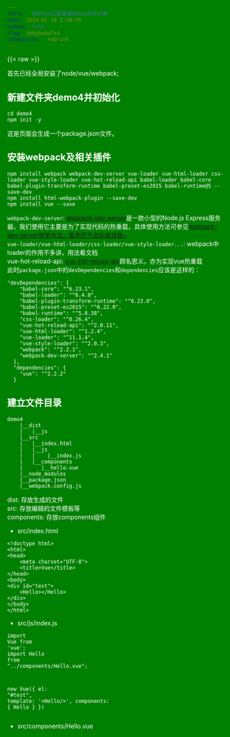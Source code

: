 ```yaml
---
title: 'WebPack2配置我的Vue开发环境' 
date: 2019-01-18 2:30:35
hidden: true
slug: 3o4ybmkw7s4
categories: [reprint]
---
```


{{< raw >}}

                    
<p>首先已经全局安装了node/vue/webpack;</p>
<h2 id="articleHeader0">新建文件夹demo4并初始化</h2>
<div class="widget-codetool" style="display:none;">
      <div class="widget-codetool--inner">
      <span class="selectCode code-tool" data-toggle="tooltip" data-placement="top" title="" data-original-title="全选"></span>
      <span type="button" class="copyCode code-tool" data-toggle="tooltip" data-placement="top" data-clipboard-text="cd demo4
npm init -y" title="" data-original-title="复制"></span>
      <span type="button" class="saveToNote code-tool" data-toggle="tooltip" data-placement="top" title="" data-original-title="放进笔记"></span>
      </div>
      </div><pre class="hljs stata"><code><span class="hljs-keyword">cd</span> demo4
npm init -<span class="hljs-built_in">y</span></code></pre>
<p>这是页面会生成一个package.json文件。</p>
<h2 id="articleHeader1">安装webpack及相关插件</h2>
<div class="widget-codetool" style="display:none;">
      <div class="widget-codetool--inner">
      <span class="selectCode code-tool" data-toggle="tooltip" data-placement="top" title="" data-original-title="全选"></span>
      <span type="button" class="copyCode code-tool" data-toggle="tooltip" data-placement="top" data-clipboard-text="npm install webpack webpack-dev-server vue-loader vue-html-loader css-loader vue-style-loader vue-hot-reload-api babel-loader babel-core babel-plugin-transform-runtime babel-preset-es2015 babel-runtime@5 --save-dev
npm install html-webpack-plugin --save-dev
npm install vue --save" title="" data-original-title="复制"></span>
      <span type="button" class="saveToNote code-tool" data-toggle="tooltip" data-placement="top" title="" data-original-title="放进笔记"></span>
      </div>
      </div><pre class="hljs sql"><code>npm <span class="hljs-keyword">install</span> webpack webpack-dev-<span class="hljs-keyword">server</span> vue-loader vue-html-loader css-loader vue-<span class="hljs-keyword">style</span>-loader vue-hot-reload-api babel-loader babel-core babel-<span class="hljs-keyword">plugin</span>-transform-runtime babel-preset-es2015 babel-runtime@<span class="hljs-number">5</span> <span class="hljs-comment">--save-dev</span>
npm <span class="hljs-keyword">install</span> html-webpack-<span class="hljs-keyword">plugin</span> <span class="hljs-comment">--save-dev</span>
npm <span class="hljs-keyword">install</span> vue <span class="hljs-comment">--save</span></code></pre>
<p><code>webpack-dev-server</code>: <a href="http://webpack.github.io/docs/webpack-dev-server.html" rel="nofollow noreferrer" target="_blank">webpack-dev-server</a>是一款小型的Node.js Express服务器，我们使用它主要是为了实现代码的热重载，具体使用方法可参见<a href="https://segmentfault.com/a/1190000006670084">webpack-dev-server使用方法，看完还不会的来找我~</a><br><code>vue-loader/vue-html-loader/css-loader/vue-style-loader...</code>: webpack中loader的作用不多讲，用法看文档<br>vue-hot-reload-api: <a href="http://npm.taobao.org/package/vue-hot-reload-api" rel="nofollow noreferrer" target="_blank">vue-hot-reload-api</a>顾名思义，亦为实现vue热重载<br>此时<code>package.json</code>中的<code>devDependencies</code>和<code>dependencies</code>应该是这样的：</p>
<div class="widget-codetool" style="display:none;">
      <div class="widget-codetool--inner">
      <span class="selectCode code-tool" data-toggle="tooltip" data-placement="top" title="" data-original-title="全选"></span>
      <span type="button" class="copyCode code-tool" data-toggle="tooltip" data-placement="top" data-clipboard-text="&quot;devDependencies&quot;: {
    &quot;babel-core&quot;: &quot;^6.23.1&quot;,
    &quot;babel-loader&quot;: &quot;^6.4.0&quot;,
    &quot;babel-plugin-transform-runtime&quot;: &quot;^6.23.0&quot;,
    &quot;babel-preset-es2015&quot;: &quot;^6.22.0&quot;,
    &quot;babel-runtime&quot;: &quot;^5.8.38&quot;,
    &quot;css-loader&quot;: &quot;^0.26.4&quot;,
    &quot;vue-hot-reload-api&quot;: &quot;^2.0.11&quot;,
    &quot;vue-html-loader&quot;: &quot;^1.2.4&quot;,
    &quot;vue-loader&quot;: &quot;^11.1.4&quot;,
    &quot;vue-style-loader&quot;: &quot;^2.0.3&quot;,
    &quot;webpack&quot;: &quot;^2.2.1&quot;,
    &quot;webpack-dev-server&quot;: &quot;^2.4.1&quot;
  },
  &quot;dependencies&quot;: {
    &quot;vue&quot;: &quot;^2.2.2&quot;
  }" title="" data-original-title="复制"></span>
      <span type="button" class="saveToNote code-tool" data-toggle="tooltip" data-placement="top" title="" data-original-title="放进笔记"></span>
      </div>
      </div><pre class="hljs xquery"><code><span class="hljs-string">"devDependencies"</span>: {
    <span class="hljs-string">"babel-core"</span>: <span class="hljs-string">"^6.23.1"</span>,
    <span class="hljs-string">"babel-loader"</span>: <span class="hljs-string">"^6.4.0"</span>,
    <span class="hljs-string">"babel-plugin-transform-runtime"</span>: <span class="hljs-string">"^6.23.0"</span>,
    <span class="hljs-string">"babel-preset-es2015"</span>: <span class="hljs-string">"^6.22.0"</span>,
    <span class="hljs-string">"babel-runtime"</span>: <span class="hljs-string">"^5.8.38"</span>,
    <span class="hljs-string">"css-loader"</span>: <span class="hljs-string">"^0.26.4"</span>,
    <span class="hljs-string">"vue-hot-reload-api"</span>: <span class="hljs-string">"^2.0.11"</span>,
    <span class="hljs-string">"vue-html-loader"</span>: <span class="hljs-string">"^1.2.4"</span>,
    <span class="hljs-string">"vue-loader"</span>: <span class="hljs-string">"^11.1.4"</span>,
    <span class="hljs-string">"vue-style-loader"</span>: <span class="hljs-string">"^2.0.3"</span>,
    <span class="hljs-string">"webpack"</span>: <span class="hljs-string">"^2.2.1"</span>,
    <span class="hljs-string">"webpack-dev-server"</span>: <span class="hljs-string">"^2.4.1"</span>
  },
  <span class="hljs-string">"dependencies"</span>: {
    <span class="hljs-string">"vue"</span>: <span class="hljs-string">"^2.2.2"</span>
  }</code></pre>
<h2 id="articleHeader2">建立文件目录</h2>
<div class="widget-codetool" style="display:none;">
      <div class="widget-codetool--inner">
      <span class="selectCode code-tool" data-toggle="tooltip" data-placement="top" title="" data-original-title="全选"></span>
      <span type="button" class="copyCode code-tool" data-toggle="tooltip" data-placement="top" data-clipboard-text="demo4
    |__dist
    |   |__js
    |__src
    |   |__index.html
    |   |__js
    |   |    |__index.js
    |   |__components
    |      |__hello.vue
    |__node_modules
    |__package.json
    |__webpack.config.js" title="" data-original-title="复制"></span>
      <span type="button" class="saveToNote code-tool" data-toggle="tooltip" data-placement="top" title="" data-original-title="放进笔记"></span>
      </div>
      </div><pre class="hljs gherkin"><code>demo4
    |<span class="hljs-string">__dist
    </span>|<span class="hljs-string">   </span>|__js
    |<span class="hljs-string">__src
    </span>|<span class="hljs-string">   </span>|<span class="hljs-string">__index.html
    </span>|<span class="hljs-string">   </span>|__js
    |<span class="hljs-string">   </span>|<span class="hljs-string">    </span>|<span class="hljs-string">__index.js
    </span>|<span class="hljs-string">   </span>|__components
    |<span class="hljs-string">      </span>|<span class="hljs-string">__hello.vue
    </span>|__node_modules
    |<span class="hljs-string">__package.json
    </span>|<span class="hljs-string">__webpack.config.js</span></code></pre>
<p>dist: 存放生成的文件<br>src: 存放编辑的文件模板等<br>components: 存放components组件</p>
<ul><li><p>src/index.html</p></li></ul>
<div class="widget-codetool" style="display:none;">
      <div class="widget-codetool--inner">
      <span class="selectCode code-tool" data-toggle="tooltip" data-placement="top" title="" data-original-title="全选"></span>
      <span type="button" class="copyCode code-tool" data-toggle="tooltip" data-placement="top" data-clipboard-text="<!doctype html>
<html>
<head>
    <meta charset=&quot;UTF-8&quot;>
    <title>Vue</title>
</head>
<body>
<div id=&quot;test&quot;>
    <Hello></Hello>
</div>
</body>
</html>" title="" data-original-title="复制"></span>
      <span type="button" class="saveToNote code-tool" data-toggle="tooltip" data-placement="top" title="" data-original-title="放进笔记"></span>
      </div>
      </div><pre class="hljs xml"><code><span class="hljs-meta">&lt;!doctype html&gt;</span>
<span class="hljs-tag">&lt;<span class="hljs-name">html</span>&gt;</span>
<span class="hljs-tag">&lt;<span class="hljs-name">head</span>&gt;</span>
    <span class="hljs-tag">&lt;<span class="hljs-name">meta</span> <span class="hljs-attr">charset</span>=<span class="hljs-string">"UTF-8"</span>&gt;</span>
    <span class="hljs-tag">&lt;<span class="hljs-name">title</span>&gt;</span>Vue<span class="hljs-tag">&lt;/<span class="hljs-name">title</span>&gt;</span>
<span class="hljs-tag">&lt;/<span class="hljs-name">head</span>&gt;</span>
<span class="hljs-tag">&lt;<span class="hljs-name">body</span>&gt;</span>
<span class="hljs-tag">&lt;<span class="hljs-name">div</span> <span class="hljs-attr">id</span>=<span class="hljs-string">"test"</span>&gt;</span>
    <span class="hljs-tag">&lt;<span class="hljs-name">Hello</span>&gt;</span><span class="hljs-tag">&lt;/<span class="hljs-name">Hello</span>&gt;</span>
<span class="hljs-tag">&lt;/<span class="hljs-name">div</span>&gt;</span>
<span class="hljs-tag">&lt;/<span class="hljs-name">body</span>&gt;</span>
<span class="hljs-tag">&lt;/<span class="hljs-name">html</span>&gt;</span></code></pre>
<ul><li><p>src/js/index.js</p></li></ul>
<div class="widget-codetool" style="display:none;">
      <div class="widget-codetool--inner">
      <span class="selectCode code-tool" data-toggle="tooltip" data-placement="top" title="" data-original-title="全选"></span>
      <span type="button" class="copyCode code-tool" data-toggle="tooltip" data-placement="top" data-clipboard-text="import Vue from 'vue';
import Hello from &quot;../components/Hello.vue&quot;;

new Vue({
    el: &quot;#test&quot;,
    template: '<Hello/>',
    components: { Hello }
})" title="" data-original-title="复制"></span>
      <span type="button" class="saveToNote code-tool" data-toggle="tooltip" data-placement="top" title="" data-original-title="放进笔记"></span>
      </div>
      </div><pre class="hljs livescript"><code><span class="hljs-keyword">import</span> Vue <span class="hljs-keyword">from</span> <span class="hljs-string">'vue'</span>;
<span class="hljs-keyword">import</span> Hello <span class="hljs-keyword">from</span> <span class="hljs-string">"../components/Hello.vue"</span>;

<span class="hljs-keyword">new</span> Vue({
    el: <span class="hljs-string">"<span class="hljs-subst">#test</span>"</span>,
    template: <span class="hljs-string">'&lt;Hello/&gt;'</span>,
    components: { Hello }
})</code></pre>
<ul><li><p>src/components/Hello.vue</p></li></ul>
<div class="widget-codetool" style="display:none;">
      <div class="widget-codetool--inner">
      <span class="selectCode code-tool" data-toggle="tooltip" data-placement="top" title="" data-original-title="全选"></span>
      <span type="button" class="copyCode code-tool" data-toggle="tooltip" data-placement="top" data-clipboard-text="<template>
    <div>"{{"msg"}}"</div>
</template>

<script>
    export default {
        data () {
            return {
                msg: 'Hello World!'
            }
        }
    }
</script>

<style>
    html {
        background: green;
        color: #fff;
        font-size: 20px;
    }
</style>" title="" data-original-title="复制"></span>
      <span type="button" class="saveToNote code-tool" data-toggle="tooltip" data-placement="top" title="" data-original-title="放进笔记"></span>
      </div>
      </div><pre class="hljs django"><code><span class="xml"><span class="hljs-tag">&lt;<span class="hljs-name">template</span>&gt;</span>
    <span class="hljs-tag">&lt;<span class="hljs-name">div</span>&gt;</span></span><span class="hljs-template-variable">"{{"msg"}}"</span><span class="xml"><span class="hljs-tag">&lt;/<span class="hljs-name">div</span>&gt;</span>
<span class="hljs-tag">&lt;/<span class="hljs-name">template</span>&gt;</span>

<span class="hljs-tag">&lt;<span class="hljs-name">script</span>&gt;</span><span class="javascript">
    <span class="hljs-keyword">export</span> <span class="hljs-keyword">default</span> {
        data () {
            <span class="hljs-keyword">return</span> {
                <span class="hljs-attr">msg</span>: <span class="hljs-string">'Hello World!'</span>
            }
        }
    }
</span><span class="hljs-tag">&lt;/<span class="hljs-name">script</span>&gt;</span>

<span class="hljs-tag">&lt;<span class="hljs-name">style</span>&gt;</span><span class="css">
    <span class="hljs-selector-tag">html</span> {
        <span class="hljs-attribute">background</span>: green;
        <span class="hljs-attribute">color</span>: <span class="hljs-number">#fff</span>;
        <span class="hljs-attribute">font-size</span>: <span class="hljs-number">20px</span>;
    }
</span><span class="hljs-tag">&lt;/<span class="hljs-name">style</span>&gt;</span></span></code></pre>
<ul><li><p>webpack.config.js</p></li></ul>
<div class="widget-codetool" style="display:none;">
      <div class="widget-codetool--inner">
      <span class="selectCode code-tool" data-toggle="tooltip" data-placement="top" title="" data-original-title="全选"></span>
      <span type="button" class="copyCode code-tool" data-toggle="tooltip" data-placement="top" data-clipboard-text="var path = require('path');
var htmlWebpackPlugin = require('html-webpack-plugin');

module.exports = {
    entry: path.resolve(__dirname, './src/js/index.js'),
    output: {
        path: path.resolve(__dirname, './dist'),
        filename: './js/[name].js'
    },
    module: {
        loaders: [
            {
                test: /\.vue$/,
                loader: 'vue-loader'
            },
            {
                test: /\.js$/,
                loader: 'babel-loader',
                query:{
                  presets: 'es2015'  
                },
                exclude: /node_modules/
            }
        ]
    },
    plugins: [
        new htmlWebpackPlugin({
            template: './src/index.html',
            hash: true
        })
    ]
}" title="" data-original-title="复制"></span>
      <span type="button" class="saveToNote code-tool" data-toggle="tooltip" data-placement="top" title="" data-original-title="放进笔记"></span>
      </div>
      </div><pre class="hljs typescript"><code><span class="hljs-keyword">var</span> path = <span class="hljs-built_in">require</span>(<span class="hljs-string">'path'</span>);
<span class="hljs-keyword">var</span> htmlWebpackPlugin = <span class="hljs-built_in">require</span>(<span class="hljs-string">'html-webpack-plugin'</span>);

<span class="hljs-built_in">module</span>.exports = {
    entry: path.resolve(__dirname, <span class="hljs-string">'./src/js/index.js'</span>),
    output: {
        path: path.resolve(__dirname, <span class="hljs-string">'./dist'</span>),
        filename: <span class="hljs-string">'./js/[name].js'</span>
    },
    <span class="hljs-keyword">module</span>: {
        loaders: [
            {
                test: <span class="hljs-regexp">/\.vue$/</span>,
                loader: <span class="hljs-string">'vue-loader'</span>
            },
            {
                test: <span class="hljs-regexp">/\.js$/</span>,
                loader: <span class="hljs-string">'babel-loader'</span>,
                query:{
                  presets: <span class="hljs-string">'es2015'</span>  
                },
                exclude: <span class="hljs-regexp">/node_modules/</span>
            }
        ]
    },
    plugins: [
        <span class="hljs-keyword">new</span> htmlWebpackPlugin({
            template: <span class="hljs-string">'./src/index.html'</span>,
            hash: <span class="hljs-literal">true</span>
        })
    ]
}</code></pre>
<p>命令行运行<code>webpack</code>命令， 此时在dist文件目录下分别生成了js/index.js和index.html，在页面中打开index.html发现页面有报错： <code>[Vue warn]: You are using the runtime-only build of Vue where the template compiler is not available. Either pre-compile the templates into render functions, or use the compiler-included build.</code>  这是因为此时使用的是vue.runtime.common.js，这里可以阅读以下官方文档中的<a href="http://cn.vuejs.org/v2/guide/installation.html#%E7%8B%AC%E7%AB%8B%E6%9E%84%E5%BB%BA-vs-%E8%BF%90%E8%A1%8C%E6%97%B6%E6%9E%84%E5%BB%BA" rel="nofollow noreferrer" target="_blank">独立构建VS运行时构建</a>；<strong>简单理解就是独立构建可以自己将字符串模板（template）编译为渲染函数（render），然后再运行时再调用编译好的渲染函数，而运行时构建是在Vue2开始后，为了实现在服务端渲染，不依赖与浏览器端的DOM接口，而不允许使用template模板，因此运行时构建比独立构建要小，但是不能使用template模板，而官方文档中也有说明。npm包中导出的默认是运行时构建</strong>。如果希望使用独立构建，可以添加以下代码</p>
<div class="widget-codetool" style="display:none;">
      <div class="widget-codetool--inner">
      <span class="selectCode code-tool" data-toggle="tooltip" data-placement="top" title="" data-original-title="全选"></span>
      <span type="button" class="copyCode code-tool" data-toggle="tooltip" data-placement="top" data-clipboard-text="webpack中
resolve: {
  alias: {
    'vue$': 'vue/dist/vue.common.js'
  }
}" title="" data-original-title="复制"></span>
      <span type="button" class="saveToNote code-tool" data-toggle="tooltip" data-placement="top" title="" data-original-title="放进笔记"></span>
      </div>
      </div><pre class="hljs css"><code><span class="hljs-selector-tag">webpack</span>中
<span class="hljs-selector-tag">resolve</span>: {
  <span class="hljs-attribute">alias</span>: {
    <span class="hljs-string">'vue$'</span>: <span class="hljs-string">'vue/dist/vue.common.js'</span>
  }
}</code></pre>
<p>这句话是添加到webpack.config.js中的，当然，我们也可以打开node_modules/vue/package.json文件，将其中的<code>main</code>指向"<code>dist/vue.runtime.common.js</code>"改为<code>'vue/dist/vue.common.js'</code>。</p>
<p>此时再重新运行webpack命令，可能还会报错： <code>Cannot find module 'vue-template-compiler'</code> ，此时在命令行中运行<code>npm install vue-template-compiler</code>即可。<br>在运行webpack命令，在浏览器中打开dist/index.html文件就可以看到代码完美运行了。我们只需要在src/下修改我们的Hello.vue或者是index.js以及index.html文件，然后运行webpack然后刷新页面即可看到代码的改动效果。<br>当然，我们期待的是只修改代码，不用重新运行webpack命令，甚至不需要刷新浏览器即看到代码的改动效果，这时候需要新的插件来配置实现vue的热重载。</p>

                
{{< /raw >}}

# 版权声明
本文资源来源互联网，仅供学习研究使用，版权归该资源的合法拥有者所有，

本文仅用于学习、研究和交流目的。转载请注明出处、完整链接以及原作者。

原作者若认为本站侵犯了您的版权，请联系我们，我们会立即删除！

## 原文标题
WebPack2配置我的Vue开发环境

## 原文链接
[https://segmentfault.com/a/1190000008678236](https://segmentfault.com/a/1190000008678236)

